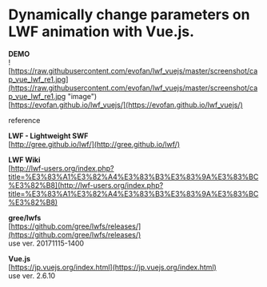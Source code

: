 # Dynamically change parameters on LWF animation with Vue.js.

**DEMO**   
![https://raw.githubusercontent.com/evofan/lwf_vuejs/master/screenshot/cap_vue_lwf_re1.jpg](https://raw.githubusercontent.com/evofan/lwf_vuejs/master/screenshot/cap_vue_lwf_re1.jpg "image")  
[https://evofan.github.io/lwf_vuejs/](https://evofan.github.io/lwf_vuejs/)  

reference  

**LWF - Lightweight SWF**  
[http://gree.github.io/lwf/](http://gree.github.io/lwf/)

**LWF Wiki**  
[http://lwf-users.org/index.php?title=%E3%83%A1%E3%82%A4%E3%83%B3%E3%83%9A%E3%83%BC%E3%82%B8](http://lwf-users.org/index.php?title=%E3%83%A1%E3%82%A4%E3%83%B3%E3%83%9A%E3%83%BC%E3%82%B8)

**gree/lwfs**  
[https://github.com/gree/lwfs/releases/](https://github.com/gree/lwfs/releases/)  
use ver. 20171115-1400  

**Vue.js**  
[https://jp.vuejs.org/index.html](https://jp.vuejs.org/index.html)  
use ver. 2.6.10  
